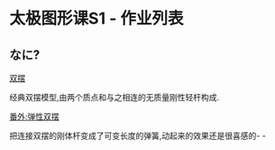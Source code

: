 # 太极图形课S1 - 作业列表

## なに?

[双摆](./double_pendulums/)

经典双摆模型,由两个质点和与之相连的无质量刚性轻杆构成.

[番外:弹性双摆](./elastic_double_pendulums/)

把连接双摆的刚体杆变成了可变长度的弹簧,动起来的效果还是很喜感的- -
